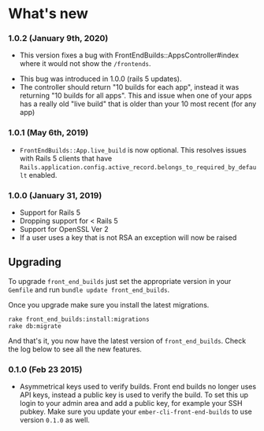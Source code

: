 # What's new

### 1.0.2 (January 9th, 2020)
* This version fixes a bug with FrontEndBuilds::AppsController#index where it would not show the `/frontends`.
 - This bug was introduced in 1.0.0 (rails 5 updates).
 - The controller should return "10 builds for each app", instead it was
   returning "10 builds for all apps". This and issue when one of your apps has
   a really old "live build" that is older than your 10 most recent (for any app)

### 1.0.1 (May 6th, 2019)
* `FrontEndBuilds::App.live_build` is now optional. This resolves issues with  Rails 5 clients that have `Rails.application.config.active_record.belongs_to_required_by_default` enabled.

### 1.0.0 (January 31, 2019)
* Support for Rails 5
* Dropping support for < Rails 5
* Support for OpenSSL Ver 2
* If a user uses a key that is not RSA an exception will now be raised

## Upgrading

To upgrade ``front_end_builds`` just set the appropriate version in your
``Gemfile`` and run ``bundle update front_end_builds``.

Once you upgrade make sure you install the latest migrations.

```
rake front_end_builds:install:migrations
rake db:migrate
```

And that's it, you now have the latest version of ``front_end_builds``.
Check the log below to see all the new features.


### 0.1.0 (Feb 23 2015)

* Asymmetrical keys used to verify builds.
  Front end builds no longer uses API keys, instead a public key is used
  to verify the build. To set this up login to your admin area and add a
  public key, for example your SSH pubkey. Make sure you update your
  ``ember-cli-front-end-builds`` to use version `0.1.0` as well.

